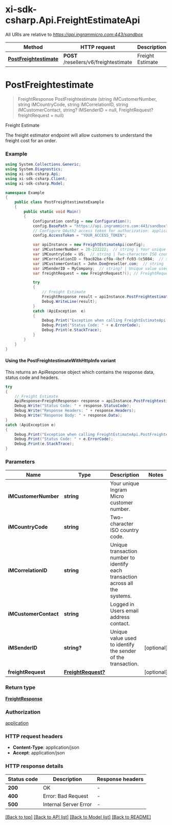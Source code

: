 # xi-sdk-csharp.Api.FreightEstimateApi

All URIs are relative to *https://api.ingrammicro.com:443/sandbox*

| Method | HTTP request | Description |
|--------|--------------|-------------|
| [**PostFreightestimate**](FreightEstimateApi.md#postfreightestimate) | **POST** /resellers/v6/freightestimate | Freight Estimate |

<a id="postfreightestimate"></a>
# **PostFreightestimate**
> FreightResponse PostFreightestimate (string iMCustomerNumber, string iMCountryCode, string iMCorrelationID, string iMCustomerContact, string? iMSenderID = null, FreightRequest? freightRequest = null)

Freight Estimate

The freight estimator endpoint will allow customers to understand the freight cost for an order.

### Example
```csharp
using System.Collections.Generic;
using System.Diagnostics;
using xi-sdk-csharp.Api;
using xi-sdk-csharp.Client;
using xi-sdk-csharp.Model;

namespace Example
{
    public class PostFreightestimateExample
    {
        public static void Main()
        {
            Configuration config = new Configuration();
            config.BasePath = "https://api.ingrammicro.com:443/sandbox";
            // Configure OAuth2 access token for authorization: application
            config.AccessToken = "YOUR_ACCESS_TOKEN";

            var apiInstance = new FreightEstimateApi(config);
            var iMCustomerNumber = 20-222222;  // string | Your unique Ingram Micro customer number.
            var iMCountryCode = US;  // string | Two-character ISO country code.
            var iMCorrelationID = fbac82ba-cf0a-4bcf-fc03-0c5084;  // string | Unique transaction number to identify each transaction across all the systems.
            var iMCustomerContact = John.Doe@reseller.com;  // string | Logged in Users email address contact.
            var iMSenderID = MyCompany;  // string? | Unique value used to identify the sender of the transaction. (optional) 
            var freightRequest = new FreightRequest?(); // FreightRequest? |  (optional) 

            try
            {
                // Freight Estimate
                FreightResponse result = apiInstance.PostFreightestimate(iMCustomerNumber, iMCountryCode, iMCorrelationID, iMCustomerContact, iMSenderID, freightRequest);
                Debug.WriteLine(result);
            }
            catch (ApiException  e)
            {
                Debug.Print("Exception when calling FreightEstimateApi.PostFreightestimate: " + e.Message);
                Debug.Print("Status Code: " + e.ErrorCode);
                Debug.Print(e.StackTrace);
            }
        }
    }
}
```

#### Using the PostFreightestimateWithHttpInfo variant
This returns an ApiResponse object which contains the response data, status code and headers.

```csharp
try
{
    // Freight Estimate
    ApiResponse<FreightResponse> response = apiInstance.PostFreightestimateWithHttpInfo(iMCustomerNumber, iMCountryCode, iMCorrelationID, iMCustomerContact, iMSenderID, freightRequest);
    Debug.Write("Status Code: " + response.StatusCode);
    Debug.Write("Response Headers: " + response.Headers);
    Debug.Write("Response Body: " + response.Data);
}
catch (ApiException e)
{
    Debug.Print("Exception when calling FreightEstimateApi.PostFreightestimateWithHttpInfo: " + e.Message);
    Debug.Print("Status Code: " + e.ErrorCode);
    Debug.Print(e.StackTrace);
}
```

### Parameters

| Name | Type | Description | Notes |
|------|------|-------------|-------|
| **iMCustomerNumber** | **string** | Your unique Ingram Micro customer number. |  |
| **iMCountryCode** | **string** | Two-character ISO country code. |  |
| **iMCorrelationID** | **string** | Unique transaction number to identify each transaction across all the systems. |  |
| **iMCustomerContact** | **string** | Logged in Users email address contact. |  |
| **iMSenderID** | **string?** | Unique value used to identify the sender of the transaction. | [optional]  |
| **freightRequest** | [**FreightRequest?**](FreightRequest?.md) |  | [optional]  |

### Return type

[**FreightResponse**](FreightResponse.md)

### Authorization

[application](../README.md#application)

### HTTP request headers

 - **Content-Type**: application/json
 - **Accept**: application/json


### HTTP response details
| Status code | Description | Response headers |
|-------------|-------------|------------------|
| **200** | OK |  -  |
| **400** | Error: Bad Request |  -  |
| **500** | Internal Server Error |  -  |

[[Back to top]](#) [[Back to API list]](../README.md#documentation-for-api-endpoints) [[Back to Model list]](../README.md#documentation-for-models) [[Back to README]](../README.md)

